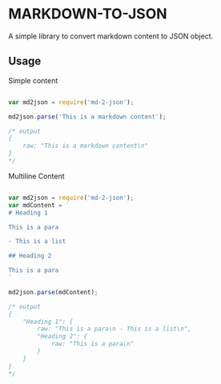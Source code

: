 # MARKDOWN-TO-JSON

A simple library to convert markdown content to JSON object.

## Usage

Simple content

```js

var md2json = require('md-2-json');

md2json.parse('This is a markdown content');

/* output
{
    raw: "This is a markdown content\n"
}
*/

```

Multiline Content

```js

var md2json = require('md-2-json');
var mdContent = `
# Heading 1

This is a para

- This is a list

## Heading 2

This is a para
`

md2json.parse(mdContent);

/* output
{
    "Heading 1": {
        raw: "This is a para\n - This is a list\n",
        "Heading 2": {
            raw: "This is a para\n"
        }
    }
}
*/

```
